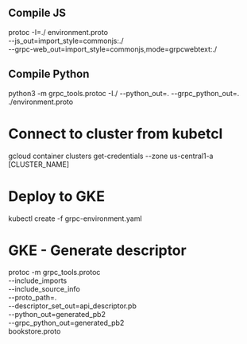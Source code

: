 ## Compile JS

protoc -I=./ environment.proto \
--js_out=import_style=commonjs:./ \
--grpc-web_out=import_style=commonjs,mode=grpcwebtext:./

## Compile Python

python3 -m grpc_tools.protoc -I./ --python_out=. --grpc_python_out=. ./environment.proto

# Connect to cluster from kubetcl

gcloud container clusters get-credentials --zone us-central1-a [CLUSTER_NAME]

# Deploy to GKE

kubectl create -f grpc-environment.yaml

# GKE - Generate descriptor

protoc -m grpc_tools.protoc \
 --include_imports \
 --include_source_info \
 --proto_path=. \
 --descriptor_set_out=api_descriptor.pb \
 --python_out=generated_pb2 \
 --grpc_python_out=generated_pb2 \
 bookstore.proto
